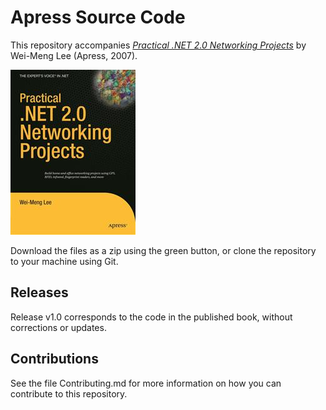 # Apress Source Code

This repository accompanies [*Practical .NET 2.0 Networking Projects*](http://www.apress.com/9781590597903) by Wei-Meng Lee (Apress, 2007).

![Cover image](9781590597903.jpg)

Download the files as a zip using the green button, or clone the repository to your machine using Git.

## Releases

Release v1.0 corresponds to the code in the published book, without corrections or updates.

## Contributions

See the file Contributing.md for more information on how you can contribute to this repository.
